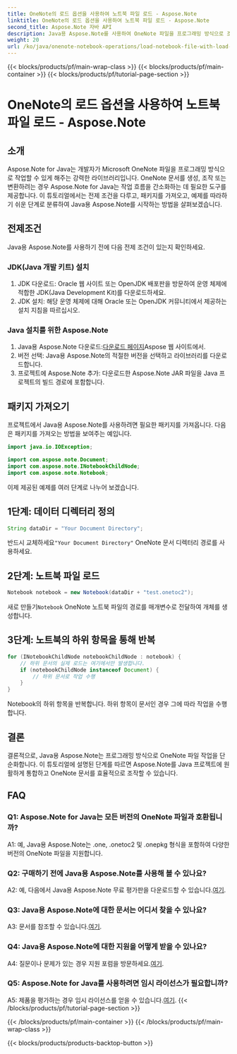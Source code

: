 ```yaml
---
title: OneNote의 로드 옵션을 사용하여 노트북 파일 로드 - Aspose.Note
linktitle: OneNote의 로드 옵션을 사용하여 노트북 파일 로드 - Aspose.Note
second_title: Aspose.Note 자바 API
description: Java용 Aspose.Note를 사용하여 OneNote 파일을 프로그래밍 방식으로 조작하는 방법을 알아보세요. 지금 포괄적인 튜토리얼을 시작해 보세요.
weight: 20
url: /ko/java/onenote-notebook-operations/load-notebook-file-with-load-options/
---
```


{{< blocks/products/pf/main-wrap-class >}}
{{< blocks/products/pf/main-container >}}
{{< blocks/products/pf/tutorial-page-section >}}

# OneNote의 로드 옵션을 사용하여 노트북 파일 로드 - Aspose.Note

## 소개

Aspose.Note for Java는 개발자가 Microsoft OneNote 파일을 프로그래밍 방식으로 작업할 수 있게 해주는 강력한 라이브러리입니다. OneNote 문서를 생성, 조작 또는 변환하려는 경우 Aspose.Note for Java는 작업 흐름을 간소화하는 데 필요한 도구를 제공합니다. 이 튜토리얼에서는 전제 조건을 다루고, 패키지를 가져오고, 예제를 따라하기 쉬운 단계로 분류하여 Java용 Aspose.Note를 시작하는 방법을 살펴보겠습니다.

## 전제조건

Java용 Aspose.Note를 사용하기 전에 다음 전제 조건이 있는지 확인하세요.

### JDK(Java 개발 키트) 설치

1. JDK 다운로드: Oracle 웹 사이트 또는 OpenJDK 배포판을 방문하여 운영 체제에 적합한 JDK(Java Development Kit)를 다운로드하세요.
2. JDK 설치: 해당 운영 체제에 대해 Oracle 또는 OpenJDK 커뮤니티에서 제공하는 설치 지침을 따르십시오.

### Java 설치를 위한 Aspose.Note

1.  Java용 Aspose.Note 다운로드:[다운로드 페이지](https://releases.aspose.com/note/java/)Aspose 웹 사이트에서.
2. 버전 선택: Java용 Aspose.Note의 적절한 버전을 선택하고 라이브러리를 다운로드합니다.
3. 프로젝트에 Aspose.Note 추가: 다운로드한 Aspose.Note JAR 파일을 Java 프로젝트의 빌드 경로에 포함합니다.

## 패키지 가져오기

프로젝트에서 Java용 Aspose.Note를 사용하려면 필요한 패키지를 가져옵니다. 다음은 패키지를 가져오는 방법을 보여주는 예입니다.

```java
import java.io.IOException;

import com.aspose.note.Document;
import com.aspose.note.INotebookChildNode;
import com.aspose.note.Notebook;
```

이제 제공된 예제를 여러 단계로 나누어 보겠습니다.

## 1단계: 데이터 디렉터리 정의

```java
String dataDir = "Your Document Directory";
```

 반드시 교체하세요`"Your Document Directory"` OneNote 문서 디렉터리 경로를 사용하세요.

## 2단계: 노트북 파일 로드

```java
Notebook notebook = new Notebook(dataDir + "test.onetoc2");
```

 새로 만들기`Notebook` OneNote 노트북 파일의 경로를 매개변수로 전달하여 개체를 생성합니다.

## 3단계: 노트북의 하위 항목을 통해 반복

```java
for (INotebookChildNode notebookChildNode : notebook) {
    // 하위 문서의 실제 로드는 여기에서만 발생합니다.
    if (notebookChildNode instanceof Document) {
        // 하위 문서로 작업 수행
    }
}
```

Notebook의 하위 항목을 반복합니다. 하위 항목이 문서인 경우 그에 따라 작업을 수행합니다.

## 결론

결론적으로, Java용 Aspose.Note는 프로그래밍 방식으로 OneNote 파일 작업을 단순화합니다. 이 튜토리얼에 설명된 단계를 따르면 Aspose.Note를 Java 프로젝트에 원활하게 통합하고 OneNote 문서를 효율적으로 조작할 수 있습니다.

## FAQ

### Q1: Aspose.Note for Java는 모든 버전의 OneNote 파일과 호환됩니까?

A1: 예, Java용 Aspose.Note는 .one, .onetoc2 및 .onepkg 형식을 포함하여 다양한 버전의 OneNote 파일을 지원합니다.

### Q2: 구매하기 전에 Java용 Aspose.Note를 사용해 볼 수 있나요?

 A2: 예, 다음에서 Java용 Aspose.Note 무료 평가판을 다운로드할 수 있습니다.[여기](https://releases.aspose.com/).

### Q3: Java용 Aspose.Note에 대한 문서는 어디서 찾을 수 있나요?

 A3: 문서를 참조할 수 있습니다.[여기](https://reference.aspose.com/note/java/).

### Q4: Java용 Aspose.Note에 대한 지원을 어떻게 받을 수 있나요?

 A4: 질문이나 문제가 있는 경우 지원 포럼을 방문하세요.[여기](https://forum.aspose.com/c/note/28).

### Q5: Aspose.Note for Java를 사용하려면 임시 라이선스가 필요합니까?

 A5: 제품을 평가하는 경우 임시 라이선스를 얻을 수 있습니다.[여기](https://purchase.aspose.com/temporary-license/).
{{< /blocks/products/pf/tutorial-page-section >}}

{{< /blocks/products/pf/main-container >}}
{{< /blocks/products/pf/main-wrap-class >}}

{{< blocks/products/products-backtop-button >}}
